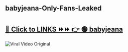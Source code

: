
 ## babyjeana-Only-Fans-Leaked

# <h2><a href="https://clipsfans.com/babyjeana&ref=git">🔗 Click to LINKS ⏩⏩ 👉 🟢 babyjeana </a></h2>

<a href="https://clipsfans.com/babyjeana&ref=git" rel="nofollow" data-target="animated-image.originalLink"><img src="https://i.ibb.co.com/xMMVF88/686577567.gif" alt="Viral Video Original" style="max-width: 100%; display: inline-block;" data-target="animated-image.originalImage"></a>
